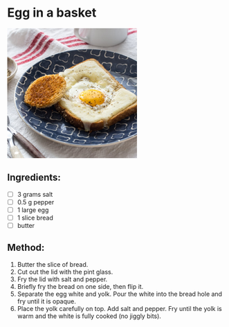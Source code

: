 # Egg in a basket
<img src='../recipes/egg-in-a-basket.jpg' width='300px'>


## Ingredients:
- [ ] 3 grams salt
- [ ] 0.5 g pepper
- [ ] 1 large egg
- [ ] 1 slice bread
- [ ] butter

## Method:
1. Butter the slice of bread.
2. Cut out the lid with the pint glass.
3. Fry the lid with salt and pepper.
4. Briefly fry the bread on one side, then flip it.
5. Separate the egg white and yolk. Pour the white into the bread hole and fry until it is opaque.
6. Place the yolk carefully on top. Add salt and pepper. Fry until the yolk is warm and the white is fully cooked (no jiggly bits).
